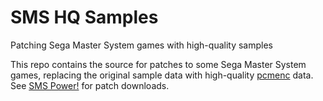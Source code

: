 # SMS HQ Samples
Patching Sega Master System games with high-quality samples

This repo contains the source for patches to some Sega Master System games, replacing the original sample data with high-quality [pcmenc](https://github.com/maxim-zhao/pcmenc) data. See [SMS Power!](htto://www.smspower.org) for patch downloads. 
